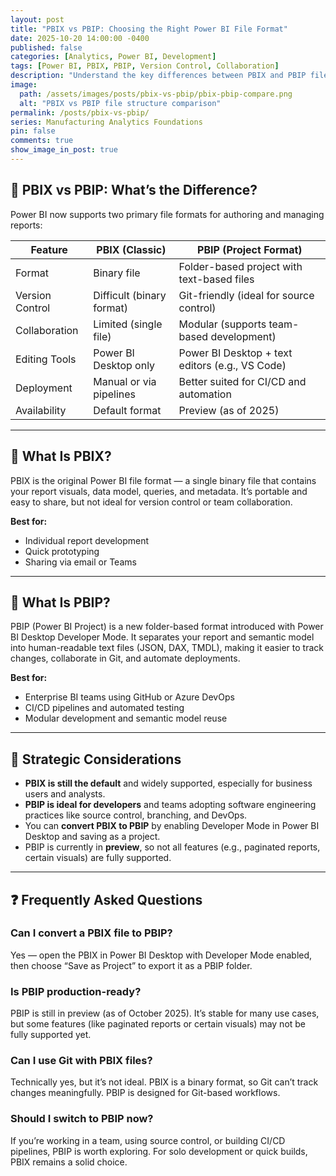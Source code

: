 ```yaml
---
layout: post
title: "PBIX vs PBIP: Choosing the Right Power BI File Format"
date: 2025-10-20 14:00:00 -0400
published: false
categories: [Analytics, Power BI, Development]
tags: [Power BI, PBIX, PBIP, Version Control, Collaboration]
description: "Understand the key differences between PBIX and PBIP file formats in Power BI, and when to use each for development, collaboration, and deployment."
image:
  path: /assets/images/posts/pbix-vs-pbip/pbix-pbip-compare.png
  alt: "PBIX vs PBIP file structure comparison"
permalink: /posts/pbix-vs-pbip/
series: Manufacturing Analytics Foundations
pin: false
comments: true
show_image_in_post: true
---
```


<!--
Structured Data: BlogPosting schema for SEO
-->
<script type="application/ld+json">
{
  "@context": "https://schema.org",
  "@type": "BlogPosting",
  "headline": "PBIX vs PBIP: Choosing the Right Power BI File Format",
  "description": "Understand the key differences between PBIX and PBIP file formats in Power BI, and when to use each for development, collaboration, and deployment.",
  "image": "https://thebookofdale.github.io/assets/images/posts/pbix-vs-pbip/pbix-pbip-compare.png",
  "author": {
    "@type": "Person",
    "name": "Christopher Dale"
  },
  "publisher": {
    "@type": "Organization",
    "name": "The Book of Dale",
    "logo": {
      "@type": "ImageObject",
      "url": "https://thebookofdale.github.io/assets/images/logo.png"
    }
  },
  "url": "https://thebookofdale.github.io/posts/pbix-vs-pbip/",
  "datePublished": "2025-10-20T14:00:00-04:00",
  "dateModified": "2025-10-20T14:00:00-04:00",
  "articleSection": ["Analytics", "Power BI", "Development"],
  "keywords": ["Power BI", "PBIX", "PBIP", "Version Control", "Collaboration"],
  "mainEntityOfPage": {
    "@type": "WebPage",
    "@id": "https://thebookofdale.github.io/posts/pbix-vs-pbip/"
  }
}
</script>

## 🧭 PBIX vs PBIP: What’s the Difference?

Power BI now supports two primary file formats for authoring and managing reports:

| Feature         | PBIX (Classic)            | PBIP (Project Format)                           |
| --------------- | ------------------------- | ----------------------------------------------- |
| Format          | Binary file               | Folder-based project with text-based files      |
| Version Control | Difficult (binary format) | Git-friendly (ideal for source control)         |
| Collaboration   | Limited (single file)     | Modular (supports team-based development)       |
| Editing Tools   | Power BI Desktop only     | Power BI Desktop + text editors (e.g., VS Code) |
| Deployment      | Manual or via pipelines   | Better suited for CI/CD and automation          |
| Availability    | Default format            | Preview (as of 2025)                            |

---

## 🧱 What Is PBIX?

PBIX is the original Power BI file format — a single binary file that contains your report visuals, data model, queries, and metadata. It’s portable and easy to share, but not ideal for version control or team collaboration.

**Best for:**
- Individual report development
- Quick prototyping
- Sharing via email or Teams

---

## 🧪 What Is PBIP?

PBIP (Power BI Project) is a new folder-based format introduced with Power BI Desktop Developer Mode. It separates your report and semantic model into human-readable text files (JSON, DAX, TMDL), making it easier to track changes, collaborate in Git, and automate deployments.

**Best for:**
- Enterprise BI teams using GitHub or Azure DevOps
- CI/CD pipelines and automated testing
- Modular development and semantic model reuse

---

## 🧠 Strategic Considerations

- **PBIX is still the default** and widely supported, especially for business users and analysts.
- **PBIP is ideal for developers** and teams adopting software engineering practices like source control, branching, and DevOps.
- You can **convert PBIX to PBIP** by enabling Developer Mode in Power BI Desktop and saving as a project.
- PBIP is currently in **preview**, so not all features (e.g., paginated reports, certain visuals) are fully supported.

---

## ❓ Frequently Asked Questions

### Can I convert a PBIX file to PBIP?
Yes — open the PBIX in Power BI Desktop with Developer Mode enabled, then choose “Save as Project” to export it as a PBIP folder.

### Is PBIP production-ready?
PBIP is still in preview (as of October 2025). It’s stable for many use cases, but some features (like paginated reports or certain visuals) may not be fully supported yet.

### Can I use Git with PBIX files?
Technically yes, but it’s not ideal. PBIX is a binary format, so Git can’t track changes meaningfully. PBIP is designed for Git-based workflows.

### Should I switch to PBIP now?
If you’re working in a team, using source control, or building CI/CD pipelines, PBIP is worth exploring. For solo development or quick builds, PBIX remains a solid choice.

<!-- Structured Data: FAQ schema for SEO -->
<script type="application/ld+json">
{
  "@context": "https://schema.org",
  "@type": "FAQPage",
  "mainEntity": [
    {
      "@type": "Question",
      "name": "Can I convert a PBIX file to PBIP?",
      "acceptedAnswer": {
        "@type": "Answer",
        "text": "Yes — open the PBIX in Power BI Desktop with Developer Mode enabled, then choose “Save as Project” to export it as a PBIP folder."
      }
    },
    {
      "@type": "Question",
      "name": "Is PBIP production-ready?",
      "acceptedAnswer": {
        "@type": "Answer",
        "text": "PBIP is still in preview (as of October 2025). It’s stable for many use cases, but some features (like paginated reports or certain visuals) may not be fully supported yet."
      }
    },
    {
      "@type": "Question",
      "name": "Can I use Git with PBIX files?",
      "acceptedAnswer": {
        "@type": "Answer",
        "text": "Technically yes, but it’s not ideal. PBIX is a binary format, so Git can’t track changes meaningfully. PBIP is designed for Git-based workflows."
      }
    },
    {
      "@type": "Question",
      "name": "Should I switch to PBIP now?",
      "acceptedAnswer": {
        "@type": "Answer",
        "text": "If you’re working in a team, using source control, or building CI/CD pipelines, PBIP is worth exploring. For solo development or quick builds, PBIX remains a solid choice."
      }
    }
  ]
}
</script>